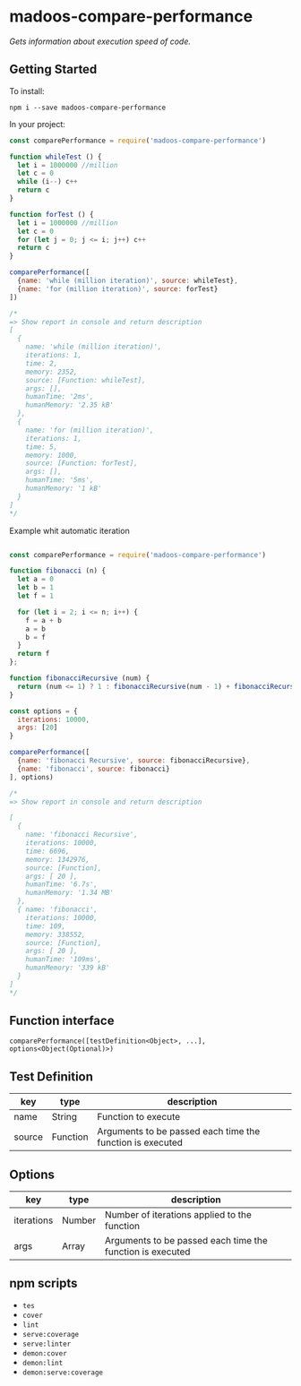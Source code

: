 # madoos-compare-performance

_Gets information about execution speed of code._

## Getting Started

To install:

    npm i --save madoos-compare-performance

In your project:

``` javascript
const comparePerformance = require('madoos-compare-performance')

function whileTest () {
  let i = 1000000 //million
  let c = 0
  while (i--) c++
  return c
}

function forTest () {
  let i = 1000000 //million
  let c = 0
  for (let j = 0; j <= i; j++) c++
  return c
}

comparePerformance([
  {name: 'while (million iteration)', source: whileTest},
  {name: 'for (million iteration)', source: forTest}
])

/*
=> Show report in console and return description
[
  {
    name: 'while (million iteration)',
    iterations: 1,
    time: 2,
    memory: 2352,
    source: [Function: whileTest],
    args: [],
    humanTime: '2ms',
    humanMemory: '2.35 kB'
  },
  {
    name: 'for (million iteration)',
    iterations: 1,
    time: 5,
    memory: 1000,
    source: [Function: forTest],
    args: [],
    humanTime: '5ms',
    humanMemory: '1 kB'
  }
]
*/

```
Example whit automatic iteration

```javascript

const comparePerformance = require('madoos-compare-performance')

function fibonacci (n) {
  let a = 0
  let b = 1
  let f = 1

  for (let i = 2; i <= n; i++) {
    f = a + b
    a = b
    b = f
  }
  return f
};

function fibonacciRecursive (num) {
  return (num <= 1) ? 1 : fibonacciRecursive(num - 1) + fibonacciRecursive(num - 2)
}

const options = {
  iterations: 10000,
  args: [20]
}

comparePerformance([
  {name: 'fibonacci Recursive', source: fibonacciRecursive},
  {name: 'fibonacci', source: fibonacci}
], options)

/*
=> Show report in console and return description

[
  {
    name: 'fibonacci Recursive',
    iterations: 10000,
    time: 6696,
    memory: 1342976,
    source: [Function],
    args: [ 20 ],
    humanTime: '6.7s',
    humanMemory: '1.34 MB'
  },
  { name: 'fibonacci',
    iterations: 10000,
    time: 109,
    memory: 338552,
    source: [Function],
    args: [ 20 ],
    humanTime: '109ms',
    humanMemory: '339 kB'
  }
]
*/

```

## Function interface

`comparePerformance([testDefinition<Object>, ...], options<Object(Optional)>)`

## Test Definition

| key    | type     | description                                               |
|--------|----------|-----------------------------------------------------------|
| name   | String   | Function to execute                                       |
| source | Function | Arguments to be passed each time the function is executed |

## Options

| key        | type   | description                                               |
|------------|--------|-----------------------------------------------------------|
| iterations | Number | Number of iterations applied to the function              |
| args       | Array  | Arguments to be passed each time the function is executed |

## npm scripts

  * `tes`
  * `cover`
  * `lint`
  * `serve:coverage`
  * `serve:linter`
  * `demon:cover`
  * `demon:lint`
  * `demon:serve:coverage`
